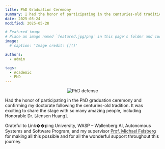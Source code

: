 ```yaml
---
title: PhD Graduation Ceremony
summary: I had the honor of participating in the centuries-old tradition along with some extraordinary honorable doctors.
date: 2025-05-24
modified: 2025-05-28

# Featured image
# Place an image named `featured.jpg/png` in this page's folder and customize its options here.
image:
  # caption: 'Image credit: []()'

authors:
  - admin

tags:
  - Academic
  - PhD
---
```

<p align="center">
<img src="defense.jpg" alt="PhD defense" style="width:auto; height:auto;" />
</p>

Had the honor of participating in the PhD graduation ceremony and confirming my doctorate following the centuries-old tradition. It was exciting to share the stage with so many amazing people, including Honorable Dr. [Jensen Huang].

Grateful to Link��ping University, WASP – Wallenberg AI, Autonomous Systems and Software Program, and my supervisor [Prof. Michael Felsberg]() for making all this possible and for all the wonderful support throughout this journey.